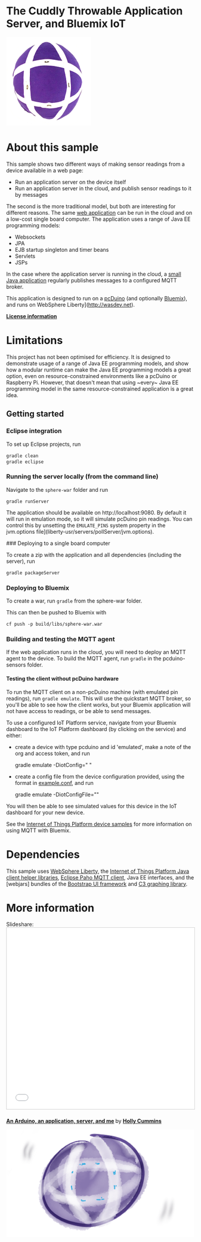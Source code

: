 # The Cuddly Throwable Application Server, and Bluemix IoT

![Photo of Throwable Application Server](spherephoto.png)

# About this sample

This sample shows two different ways of making sensor readings from a device available in a web page: 

* Run an application server on the device itself
* Run an application server in the cloud, and publish sensor readings to it by messages

The second is the more traditional model, but both are interesting for different reasons. The same [web application](sphere-war) can be run in the cloud and on a low-cost single board computer. The application
 uses a range of Java EE programming models: 

* Websockets
* JPA
* EJB startup singleton and timer beans 
* Servlets
* JSPs

In the case where the application server is running in the cloud, a [small Java application](pcduino-sensors) regularly publishes messages to a configured MQTT broker.

This application is designed to run on a [pcDuino](http://www.linksprite.com/linksprite-pcduino/) (and optionally [Bluemix](http://bluemix.net)), and runs on WebSphere Liberty](http://wasdev.net). 

**[License information](LICENSE.txt)** 

# Limitations 

This project has not been optimised for efficiency. It is designed to demonstrate usage of a range of Java EE programming models, and show how a modular runtime can make the Java EE programming models a great option, even on resource-constrained environments like a pcDuino or Raspberry Pi. However, that doesn't mean that using ~every~ Java EE programming model in the same resource-constrained application is a great idea. 

## Getting started 

### Eclipse integration 

To set up Eclipse projects, run 

    gradle clean
    gradle eclipse

### Running the server locally (from the command line) 

Navigate to the `sphere-war` folder and run

    gradle runServer

The application should be available on http://localhost:9080. By default it will run in emulation mode, so it will simulate pcDuino pin readings. You can control this by unsetting the `EMULATE_PINS` system property in the jvm.options file](liberty-usr/servers/pollServer/jvm.options).

### Deploying to a single board computer 

To create a zip with the application and all dependencies (including the server), run 

    gradle packageServer


### Deploying to Bluemix 

To create a war, run `gradle` from the sphere-war folder.

This can then be pushed to Bluemix with 

    cf push -p build/libs/sphere-war.war

### Building and testing the MQTT agent 

If the web application runs in the cloud, you will need to deploy an MQTT agent to the device. To build the MQTT agent, run `gradle` in the pcduino-sensors folder. 


#### Testing the client without pcDuino hardware

To run the MQTT client on a non-pcDuino machine (with emulated pin readings), run `gradle emulate`. This will use the quickstart MQTT broker, so you'll be able to see how the client works, but your Bluemix application will not have access to readings, or be able to send messages.

To use a configured IoT Platform service, navigate from your Bluemix dashboard to the IoT Platform dashboard (by clicking on the service) and either:

* create a device with type pcduino and id 'emulated', make a note of the org and access token, and run 

    gradle emulate -DiotConfig="<org> <accesstoken>"
    
* create a config file from the device configuration provided, using the format in [example.conf](pcduino-sensors/example.conf),  and run 

    gradle emulate -DiotConfigFile="<pathtoconfigfile>"

You will then be able to see simulated values for this device in the IoT dashboard for your new device. 

See the [Internet of Things Platform device samples](https://github.com/ibm-messaging/iot-device-samples) for more information on using MQTT with Bluemix.

# Dependencies 

This sample uses [WebSphere Liberty](http://wasdev.net), the [Internet of Things Platform Java client helper libraries](https://github.com/ibm-watson-iot/iot-java), [Eclipse Paho MQTT client](http://www.eclipse.org/paho/), Java EE interfaces, and the [webjars] bundles of the [Bootstrap UI framework](http://getbootstrap.com) and [C3 graphing library](http://c3js.org). 

# More information 

Slideshare: <iframe src="//www.slideshare.net/slideshow/embed_code/key/k6zLBYj0DgXu4k" width="595" height="485" frameborder="0" marginwidth="0" marginheight="0" scrolling="no" style="border:1px solid #CCC; border-width:1px; margin-bottom:5px; max-width: 100%;" allowfullscreen> </iframe> <div style="margin-bottom:5px"> <strong> <a href="//www.slideshare.net/HollyCummins/an-arduino-an-application-server-and-me" title="An Arduino, an application, server, and me" target="_blank">An Arduino, an application, server, and me</a> </strong> by <strong><a target="_blank" href="//www.slideshare.net/HollyCummins">Holly Cummins</a></strong> </div>


![Drawing of Throwable Application Server](drawnsphere.png)
